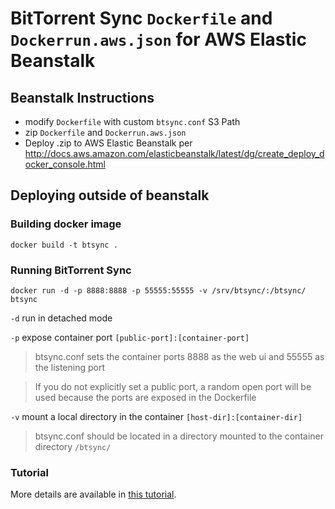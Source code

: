 BitTorrent Sync `Dockerfile` and `Dockerrun.aws.json` for AWS Elastic Beanstalk
==========================

## Beanstalk Instructions

* modify `Dockerfile` with custom `btsync.conf` S3 Path
* zip `Dockerfile` and `Dockerrun.aws.json`
* Deploy .zip to AWS Elastic Beanstalk per  http://docs.aws.amazon.com/elasticbeanstalk/latest/dg/create_deploy_docker_console.html

## Deploying outside of beanstalk

### Building docker image ###

```
docker build -t btsync .
```

### Running BitTorrent Sync ###

```
docker run -d -p 8888:8888 -p 55555:55555 -v /srv/btsync/:/btsync/ btsync
```

`-d` run in detached mode

`-p` expose container port `[public-port]:[container-port]`
> btsync.conf sets the container ports 8888 as the web ui and 55555 as the listening port

> If you do not explicitly set a public port, a random open port will be used because the ports are exposed in the Dockerfile

`-v` mount a local directory in the container `[host-dir]:[container-dir]`
> btsync.conf should be located in a directory mounted to the container directory `/btsync/`

### Tutorial ###
More details are available in [this tutorial](http://blog.bittorrent.com/2013/10/22/sync-hacks-deploy-bittorrent-sync-with-docker/).

